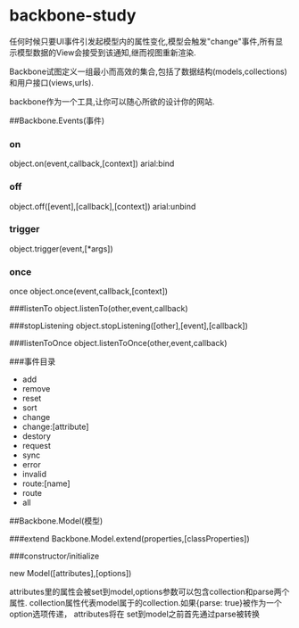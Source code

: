 # backbone-study

任何时候只要UI事件引发起模型内的属性变化,模型会触发"change"事件,所有显示模型数据的View会接受到该通知,继而视图重新渲染.

Backbone试图定义一组最小而高效的集合,包括了数据结构(models,collections)和用户接口(views,urls).

backbone作为一个工具,让你可以随心所欲的设计你的网站.

##Backbone.Events(事件)

### on
object.on(event,callback,[context])  arial:bind

### off
object.off([event],[callback],[context]) arial:unbind

### trigger
object.trigger(event,[*args])

### once
once object.once(event,callback,[context])

###listenTo 
object.listenTo(other,event,callback)

###stopListening
object.stopListening([other],[event],[callback])

###listenToOnce 
object.listenToOnce(other,event,callback)

###事件目录

+ add
+ remove
+ reset
+ sort
+ change
+ change:[attribute]
+ destory
+ request
+ sync
+ error
+ invalid
+ route:[name]
+ route 
+ all

##Backbone.Model(模型)

###extend
Backbone.Model.extend(properties,[classProperties])

###constructor/initialize

new Model([attributes],[options])

attributes里的属性会被set到model,options参数可以包含collection和parse两个属性.
collection属性代表model属于的collection.如果{parse: true}被作为一个option选项传递， attributes将在 set到model之前首先通过parse被转换












